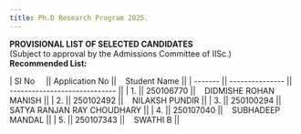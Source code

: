 ```yaml
---
title: Ph.D Research Program 2025.
---
```


<b>
PROVISIONAL LIST OF SELECTED CANDIDATES
</b><br>
(Subject to approval by the Admissions Committee of IISc.)
<br>
<b>Recommended List:
</b>

| SI No &nbsp;&nbsp;&nbsp;   || Application No ||&nbsp;&nbsp;&nbsp; Student Name               ||
| ------- || --------------- || ----------------------------- ||
| 1.      || 250106770       ||&nbsp;&nbsp;&nbsp; DIDMISHE ROHAN MANISH      ||
| 2.      || 250102492       ||&nbsp;&nbsp;&nbsp; NILAKSH PUNDIR              ||
| 3.      || 250100294       ||&nbsp;&nbsp;&nbsp; SATYA RANJAN RAY CHOUDHARY ||
| 4.      || 250107040       ||&nbsp;&nbsp;&nbsp; SUBHADEEP MANDAL           ||
| 5.      || 250107343       ||&nbsp;&nbsp;&nbsp; SWATHI B                   ||

<br><br>

